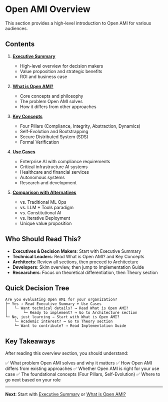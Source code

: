 # Open AMI Overview

This section provides a high-level introduction to Open AMI for various audiences.

## Contents

1. [**Executive Summary**](./executive-summary.md)
   - High-level overview for decision makers
   - Value proposition and strategic benefits
   - ROI and business case

2. [**What is Open AMI?**](./what-is-openami.md)
   - Core concepts and philosophy
   - The problem Open AMI solves
   - How it differs from other approaches

3. [**Key Concepts**](./key-concepts.md)
   - Four Pillars (Compliance, Integrity, Abstraction, Dynamics)
   - Self-Evolution and Bootstrapping
   - Secure Distributed System (SDS)
   - Formal Verification

4. [**Use Cases**](./use-cases.md)
   - Enterprise AI with compliance requirements
   - Critical infrastructure AI systems
   - Healthcare and financial services
   - Autonomous systems
   - Research and development

5. [**Comparison with Alternatives**](./comparison.md)
   - vs. Traditional ML Ops
   - vs. LLM + Tools paradigm
   - vs. Constitutional AI
   - vs. Iterative Deployment
   - Unique value proposition

## Who Should Read This?

- **Executives & Decision Makers**: Start with Executive Summary
- **Technical Leaders**: Read What is Open AMI? and Key Concepts
- **Architects**: Review all sections, then proceed to Architecture
- **Developers**: Skim overview, then jump to Implementation Guide
- **Researchers**: Focus on theoretical differentiation, then Theory section

## Quick Decision Tree

```
Are you evaluating Open AMI for your organization?
├─ Yes → Read Executive Summary + Use Cases
│   └─ Want technical details? → Read What is Open AMI?
│       └─ Ready to implement? → Go to Architecture section
└─ No, just learning → Start with What is Open AMI?
    └─ Academic interest? → Go to Theory section
    └─ Want to contribute? → Read Implementation Guide
```

## Key Takeaways

After reading this overview section, you should understand:

✅ What problem Open AMI solves and why it matters
✅ How Open AMI differs from existing approaches
✅ Whether Open AMI is right for your use case
✅ The foundational concepts (Four Pillars, Self-Evolution)
✅ Where to go next based on your role

---

**Next**: Start with [Executive Summary](./executive-summary.md) or [What is Open AMI?](./what-is-openami.md)
